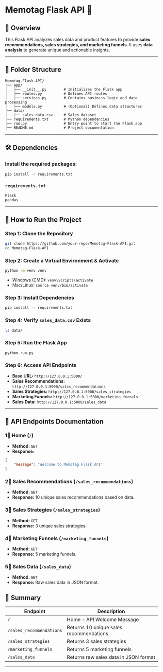 # Memotag Flask API 🚀

## 📌 Overview
This Flask API analyzes sales data and product features to provide **sales recommendations, sales strategies, and marketing funnels**. It uses **data analysis** to generate unique and actionable insights.

---

## 💒 Folder Structure
```
Memotag-Flask-API/
│️── app/
│   ├── __init__.py        # Initializes the Flask app
│   ├── routes.py          # Defines API routes
│   ├── services.py        # Contains business logic and data processing
│   ├── models.py          # (Optional) Defines data structures
│️── data/
│   ├── sales_data.csv     # Sales dataset
│️── requirements.txt       # Python dependencies
│️── run.py                 # Entry point to start the Flask app
│️── README.md              # Project documentation
```

---

## 🛠 Dependencies

### **Install the required packages:**
```bash
pip install -r requirements.txt
```

### **`requirements.txt`**
```txt
Flask
pandas
```

---

## 🚀 How to Run the Project

### **Step 1: Clone the Repository**
```bash
git clone https://github.com/your-repo/Memotag-Flask-API.git
cd Memotag-Flask-API
```

### **Step 2: Create a Virtual Environment & Activate**
```bash
python -m venv venv
```
- Windows (CMD): `venv\Scripts\activate`
- Mac/Linux: `source venv/bin/activate`

### **Step 3: Install Dependencies**
```bash
pip install -r requirements.txt
```

### **Step 4: Verify `sales_data.csv` Exists**
```bash
ls data/
```

### **Step 5: Run the Flask App**
```bash
python run.py
```

### **Step 6: Access API Endpoints**
- **Base URL:** `http://127.0.0.1:5000/`
- **Sales Recommendations:** `http://127.0.0.1:5000/sales_recommendations`
- **Sales Strategies:** `http://127.0.0.1:5000/sales_strategies`
- **Marketing Funnels:** `http://127.0.0.1:5000/marketing_funnels`
- **Sales Data:** `http://127.0.0.1:5000/sales_data`

---

## 📌 API Endpoints Documentation

### **1⃣ Home (`/`)**
- **Method:** `GET`
- **Response:**
```json
{
    "message": "Welcome to Memotag Flask API"
}
```

### **2⃣ Sales Recommendations (`/sales_recommendations`)**
- **Method:** `GET`
- **Response:** 10 unique sales recommendations based on data.

### **3⃣ Sales Strategies (`/sales_strategies`)**
- **Method:** `GET`
- **Response:** 3 unique sales strategies.

### **4⃣ Marketing Funnels (`/marketing_funnels`)**
- **Method:** `GET`
- **Response:** 5 marketing funnels.

### **5⃣ Sales Data (`/sales_data`)**
- **Method:** `GET`
- **Response:** Raw sales data in JSON format.

## 📌 Summary
| Endpoint | Description |
|----------|-------------|
| `/` | Home - API Welcome Message |
| `/sales_recommendations` | Returns 10 unique sales recommendations |
| `/sales_strategies` | Returns 3 sales strategies |
| `/marketing_funnels` | Returns 5 marketing funnels |
| `/sales_data` | Returns raw sales data in JSON format |

---

